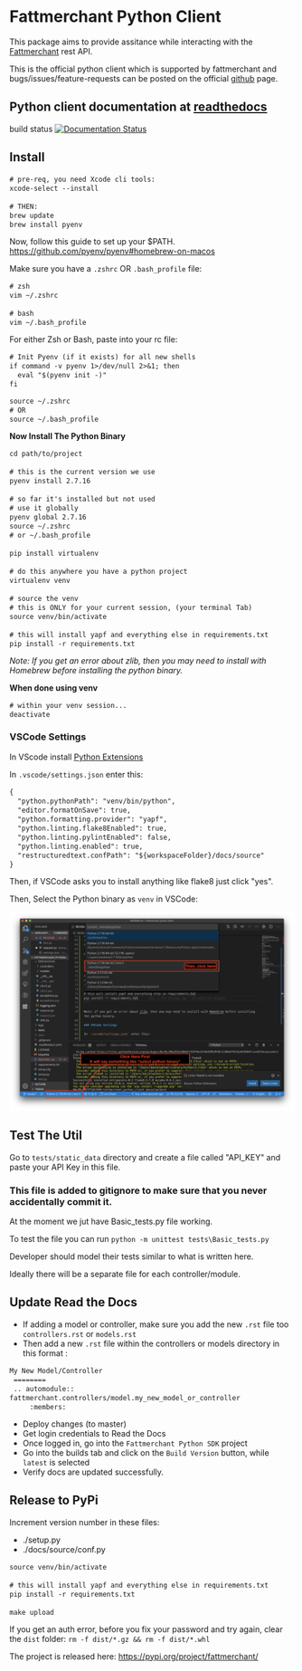 # Fattmerchant Python Client

This package aims to provide assitance while interacting with the
[Fattmerchant](https://fattmerchant.com/api-documentation/) rest API.

This is the official python client which is supported by fattmerchant and bugs/issues/feature-requests can be posted on the official [github](https://github.com/fattmerchantorg/fattmerchant_python_client) page.

## Python client documentation at [readthedocs](https://fattmerchant-python-sdk.readthedocs.io/en/latest/)

build status
[![Documentation Status](https://readthedocs.org/projects/fattmerchant-python-client/badge/?version=latest)](https://fattmerchant-python-client.readthedocs.io/en/latest/?badge=latest)

## Install

```
# pre-req, you need Xcode cli tools:
xcode-select --install

# THEN:
brew update
brew install pyenv
```

Now, follow this guide to set up your \$PATH.
https://github.com/pyenv/pyenv#homebrew-on-macos

Make sure you have a `.zshrc` OR `.bash_profile` file:

```
# zsh
vim ~/.zshrc

# bash
vim ~/.bash_profile
```

For either Zsh or Bash, paste into your rc file:

```
# Init Pyenv (if it exists) for all new shells
if command -v pyenv 1>/dev/null 2>&1; then
  eval "$(pyenv init -)"
fi
```

```
source ~/.zshrc
# OR
source ~/.bash_profile
```

**Now Install The Python Binary**

```
cd path/to/project

# this is the current version we use
pyenv install 2.7.16

# so far it's installed but not used
# use it globally
pyenv global 2.7.16
source ~/.zshrc
# or ~/.bash_profile

pip install virtualenv

# do this anywhere you have a python project
virtualenv venv

# source the venv
# this is ONLY for your current session, (your terminal Tab)
source venv/bin/activate

# this will install yapf and everything else in requirements.txt
pip install -r requirements.txt
```

_Note: If you get an error about zlib, then you may need to install with Homebrew before installing the python binary._

**When done using venv**

```
# within your venv session...
deactivate
```

### VSCode Settings

In VScode install [Python Extensions](https://github.com/Microsoft/vscode-python)

In `.vscode/settings.json` enter this:

```
{
  "python.pythonPath": "venv/bin/python",
  "editor.formatOnSave": true,
  "python.formatting.provider": "yapf",
  "python.linting.flake8Enabled": true,
  "python.linting.pylintEnabled": false,
  "python.linting.enabled": true,
  "restructuredtext.confPath": "${workspaceFolder}/docs/source"
}
```

Then, if VSCode asks you to install anything like flake8 just click "yes".

Then, Select the Python binary as `venv` in VSCode:

![select venv binary](./images/selectPythonBinary.png)

## Test The Util

Go to `tests/static_data` directory and create a file called "API_KEY" and 
paste your API Key in this file. 

### This file is added to gitignore to make sure that you never accidentally commit it.

At the moment we jut have Basic_tests.py file working. 

To test the file you can run 
`python -m unittest tests\Basic_tests.py`

Developer should model their tests similar to what is written here.

Ideally there will be a separate file for each controller/module. 


## Update Read the Docs 

- If adding a model or controller, make sure you add the new `.rst` file too `controllers.rst` or `models.rst` 
- Then add a new `.rst` file within the controllers or models directory in this format :

```
My New Model/Controller
 ========
 .. automodule:: fattmerchant.controllers/model.my_new_model_or_controller
     :members:
```

- Deploy changes (to master)
- Get login credentials to Read the Docs 
- Once logged in, go into the `Fattmerchant Python SDK` project
- Go into the builds tab and click on the `Build Version` button, while `latest` is selected
- Verify docs are updated successfully.

## Release to PyPi

Increment version number in these files:

- ./setup.py
- ./docs/source/conf.py

```
source venv/bin/activate

# this will install yapf and everything else in requirements.txt
pip install -r requirements.txt

make upload
```

If you get an auth error, before you fix your password and try again, clear the `dist` folder: `rm -f dist/*.gz && rm -f dist/*.whl`

The project is released here: https://pypi.org/project/fattmerchant/
